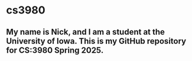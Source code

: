 # cs3980
## My name is **Nick**, and I am a student at the **University of Iowa**. This is my GitHub repository for **CS:3980 Spring 2025**. 
